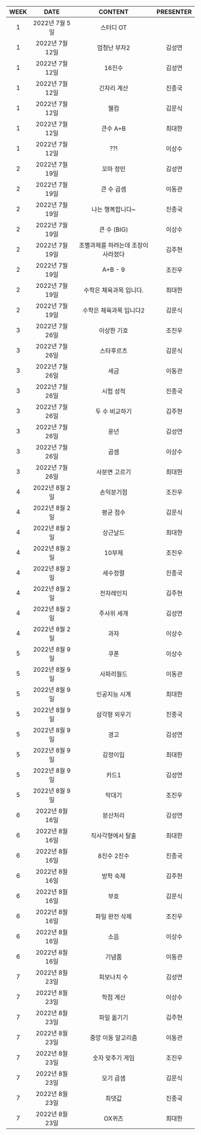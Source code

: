 |WEEK|DATE|CONTENT| PRESENTER |
|:--:|:--:|:--:|:--:|
|1 |2022년 7월 5일	|스터디 OT		         |
|1	|2022년 7월 12일	|엄청난 부자2        |	김성연	|
|1	|2022년 7월 12일	|16진수	           |김성연|
|1	|2022년 7월 12일	|긴자리 계산         |진종국	|
|1	|2022년 7월 12일	|웰컴	             |김문식	|
|1	|2022년 7월 12일	|큰수 A+B        	 |최대한	|
|1	|2022년 7월 12일	|??!	            |이상수	|
|2	|2022년 7월 19일	|꼬마 정민	        |김성연	|
|2	|2022년 7월 19일	|큰 수 곱셈	|이동관	|
|2	|2022년 7월 19일	|나는 행복합니다~	|진종국	|
|2	|2022년 7월 19일	|큰 수 (BIG)|	이상수	|
|2	|2022년 7월 19일	|조별과제를 하려는데 조장이 사라졌다	|김주현|	
|2	|2022년 7월 19일	|A+B - 9	|조진우	|
|2	|2022년 7월 19일	|수학은 체육과목 입니다.|	최대한	|
|2	|2022년 7월 19일	|수학은 체육과목 입니다2	|김문식	|
|3	|2022년 7월 26일	|이상한 기호	|조진우|	
|3	|2022년 7월 26일	|스타후르츠	|김문식	|
|3	|2022년 7월 26일	|세금	|이동관	|
|3	|2022년 7월 26일	|시험 성적	|진종국|	
|3	|2022년 7월 26일	|두 수 비교하기	|김주현|	
|3	|2022년 7월 26일	|윤년	|김성연	|
|3	|2022년 7월 26일	|곱셈	|이상수	|
|3	|2022년 7월 26일	|사분면 고르기	|최대한|	
|4	|2022년 8월 2일	|손익분기점	|조진우|	
|4	|2022년 8월 2일	|평균 점수	|김문식|	
|4	|2022년 8월 2일	|상근날드	|최대한	|
|4	|2022년 8월 2일	|10부제	|조진우|
|4	|2022년 8월 2일	|세수정렬	|진종국	|
|4	|2022년 8월 2일	|전자레인지	|김주현	|
|4	|2022년 8월 2일	|주사위 세개	|김성연	|
|4	|2022년 8월 2일	|과자	|이상수	|
|5	|2022년 8월 9일	|쿠폰	|이상수	|
|5	|2022년 8월 9일	|사파리월드	|이동관	|
|5	|2022년 8월 9일	|인공지능 시계	|최대한|
|5	|2022년 8월 9일	|삼각형 외우기	|진종국	|
|5	|2022년 8월 9일	|경고|	김성연|
|5	|2022년 8월 9일	|감정이입|	최대한	|
|5	|2022년 8월 9일	|카드1	|김성연	|
|5	|2022년 8월 9일	|막대기	|조진우	|
|6	|2022년 8월 16일	|분산처리|	김성연|	
|6	|2022년 8월 16일	|직사각형에서 탈출	|최대한	|
|6	|2022년 8월 16일	|8진수 2진수	|진종국	|
|6	|2022년 8월 16일	|방학 숙제	|김주현	|
|6	|2022년 8월 16일	|부호	|김문식	|
|6	|2022년 8월 16일	|파일 완전 삭제	|조진우	|
|6	|2022년 8월 16일	|소음|	이상수	|
|6	|2022년 8월 16일	|기념품|	이동관	|
|7	|2022년 8월 23일	|피보나치 수|	김성연	|
|7	|2022년 8월 23일	|학점 계산	|이상수	|
|7	|2022년 8월 23일	|파일 옮기기	|김주현|	
|7	|2022년 8월 23일	|중앙 이동 알고리즘|	이동관|	
|7	|2022년 8월 23일	|숫자 맞추기 게임	|조진우|	
|7	|2022년 8월 23일	|모기 곱셈	|김문식|	
|7	|2022년 8월 23일	|최댓값	|진종국	|
|7	|2022년 8월 23일	|OX퀴즈	|최대한|	
